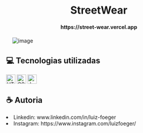 <h1 align="center">StreetWear</h1>
<h4 align="center">https://street-wear.vercel.app</h4>

ㅤ
![image](https://github.com/luiz-foeger/StreetWear-Project/assets/136458609/40f7f54e-c4b2-4b45-91d4-e06dd004c513)


<h2>💻 Tecnologias utilizadas</h2>
<div>
  <img align="center" alt="HTML" height="25" src="https://img.shields.io/badge/HTML5-E34F26?style=for-the-badge&logo=html5&logoColor=white">
  <img align="center" alt="CSS" height="25" src="https://img.shields.io/badge/CSS3-1572B6?style=for-the-badge&logo=css3&logoColor=white">
  <img align="center" alt="JavaScript" height="25" src="https://img.shields.io/badge/JavaScript-F7DF1A?style=for-the-badge&logo=JavaScript&logoColor=white">
</div>

<h2>☕️ Autoria</h2>
<li>
  Linkedin: www.linkedin.com/in/luiz-foeger
</li>
<li>
  Instagram: https://www.instagram.com/luizfoeger/
</li>
